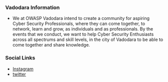 ### Vadodara Information
* We at OWASP Vadodara intend to create a community for aspiring Cyber Security Professionals, where they can come together, to network, learn and grow, as individuals and as professionals. By the events that we conduct, we want to help Cyber Security Enthusiasts across all spectrums and skill levels, in the city of Vadodara to be able to come together and share knowledge.


### Social Links
* [Instagram](https://www.instagram.com/owasp_vadodara/)
* [twitter](https://twitter.com/OwaspVadodara/)

